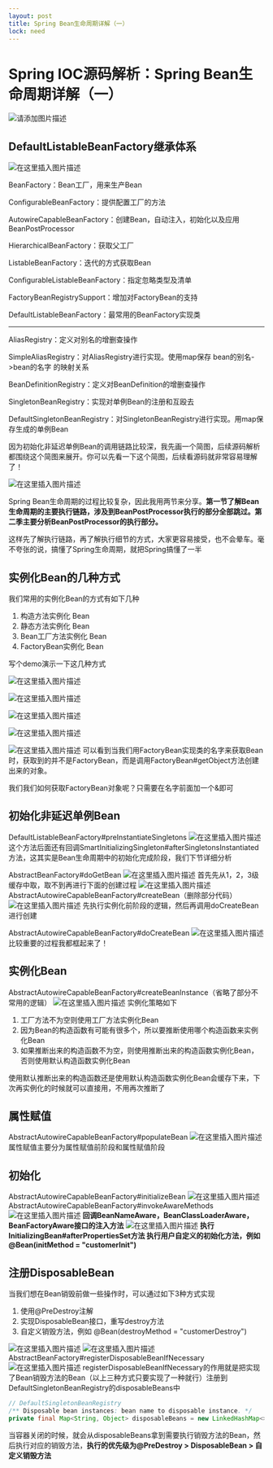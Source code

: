 ```yaml
---
layout: post
title: Spring Bean生命周期详解（一）
lock: need
---
```


# Spring IOC源码解析：Spring Bean生命周期详解（一）
![请添加图片描述](https://img-blog.csdnimg.cn/f65ad42603314eab86cbe622422db039.png?)
## DefaultListableBeanFactory继承体系
![在这里插入图片描述](https://img-blog.csdnimg.cn/0addcb9df04142469dad7523caf2aaca.png?)

BeanFactory：Bean工厂，用来生产Bean

ConfigurableBeanFactory：提供配置工厂的方法

AutowireCapableBeanFactory：创建Bean，自动注入，初始化以及应用BeanPostProcessor

HierarchicalBeanFactory：获取父工厂

ListableBeanFactory：迭代的方式获取Bean

ConfigurableListableBeanFactory：指定忽略类型及清单

FactoryBeanRegistrySupport：增加对FactoryBean的支持

DefaultListableBeanFactory：最常用的BeanFactory实现类

---

AliasRegistry：定义对别名的增删查操作

SimpleAliasRegistry：对AliasRegistry进行实现。使用map保存 bean的别名->bean的名字 的映射关系

BeanDefinitionRegistry：定义对BeanDefinition的增删查操作

SingletonBeanRegistry：实现对单例Bean的注册和互殴去

DefaultSingletonBeanRegistry：对SingletonBeanRegistry进行实现。用map保存生成的单例Bean

因为初始化非延迟单例Bean的调用链路比较深，我先画一个简图，后续源码解析都围绕这个简图来展开。你可以先看一下这个简图，后续看源码就非常容易理解了！

![在这里插入图片描述](https://img-blog.csdnimg.cn/41cb7c1c205d49f9afea9ee57ee5b801.png?)

Spring Bean生命周期的过程比较复杂，因此我用两节来分享。**第一节了解Bean生命周期的主要执行链路，涉及到BeanPostProcessor执行的部分全部跳过。第二季主要分析BeanPostProcessor的执行部分。**

这样先了解执行链路，再了解执行细节的方式，大家更容易接受，也不会晕车。毫不夸张的说，搞懂了Spring生命周期，就把Spring搞懂了一半
## 实例化Bean的几种方式
我们常用的实例化Bean的方式有如下几种

1. 构造方法实例化 Bean
2. 静态方法实例化 Bean
3. Bean工厂方法实例化 Bean
4. FactoryBean实例化 Bean

写个demo演示一下这几种方式

![在这里插入图片描述](https://img-blog.csdnimg.cn/2334de472adc4ce3a85b7ee737cf4bbc.png?)

![在这里插入图片描述](https://img-blog.csdnimg.cn/7dc76f1c654142b4a0460e759041c58d.png)

![在这里插入图片描述](https://img-blog.csdnimg.cn/33852fd8386742debe0d6ea2b3f3cdd2.png?)

![在这里插入图片描述](https://img-blog.csdnimg.cn/6685f946af9f4c3cbcfe392e98953f6e.png?)

![在这里插入图片描述](https://img-blog.csdnimg.cn/8d249fb604c0443884db8dc0cc46078a.png)
可以看到当我们用FactoryBean实现类的名字来获取Bean时，获取到的并不是FactoryBean，而是调用FactoryBean#getObject方法创建出来的对象。

我们我们如何获取FactoryBean对象呢？只需要在名字前面加一个&即可
## 初始化非延迟单例Bean
DefaultListableBeanFactory#preInstantiateSingletons
![在这里插入图片描述](https://img-blog.csdnimg.cn/059cc3e5fb0041bd9a636b8d209968d5.png?)
这个方法后面还有回调SmartInitializingSingleton#afterSingletonsInstantiated方法，这其实是Bean生命周期中的初始化完成阶段，我们下节详细分析

AbstractBeanFactory#doGetBean
![在这里插入图片描述](https://img-blog.csdnimg.cn/4703b7e5a1574575aa2b6d7699ea407b.png?)
首先先从1，2，3级缓存中取，取不到再进行下面的创建过程
![在这里插入图片描述](https://img-blog.csdnimg.cn/3c785046b382437292344313ad8f0b31.png?)
AbstractAutowireCapableBeanFactory#createBean（删除部分代码）
![在这里插入图片描述](https://img-blog.csdnimg.cn/cc99ad80260244ff99b0197a773ca358.png?)
先执行实例化前阶段的逻辑，然后再调用doCreateBean进行创建

AbstractAutowireCapableBeanFactory#doCreateBean
![在这里插入图片描述](https://img-blog.csdnimg.cn/82bbb79da64b469f9e5b1f1cefd96433.png?)
比较重要的过程我都框起来了！
## 实例化Bean
AbstractAutowireCapableBeanFactory#createBeanInstance（省略了部分不常用的逻辑）
![在这里插入图片描述](https://img-blog.csdnimg.cn/5f1d0ba48c544cfbbf249c1ed433f4c4.png?)
实例化策略如下

1. 工厂方法不为空则使用工厂方法实例化Bean
2. 因为Bean的构造函数有可能有很多个，所以要推断使用哪个构造函数来实例化Bean
3. 如果推断出来的构造函数不为空，则使用推断出来的构造函数实例化Bean，否则使用默认构造函数实例化Bean

使用默认推断出来的构造函数还是使用默认构造函数实例化Bean会缓存下来，下次再实例化的时候就可以直接用，不用再次推断了

## 属性赋值
AbstractAutowireCapableBeanFactory#populateBean
![在这里插入图片描述](https://img-blog.csdnimg.cn/bc6a719419d340df9d248e73a75a77de.png?)
属性赋值主要分为属性赋值前阶段和属性赋值阶段
## 初始化
AbstractAutowireCapableBeanFactory#initializeBean
![在这里插入图片描述](https://img-blog.csdnimg.cn/462195e9124c4ba1a9b818049bec4f22.png?)
AbstractAutowireCapableBeanFactory#invokeAwareMethods
![在这里插入图片描述](https://img-blog.csdnimg.cn/ea28b70b4706488da7662c73cbe4bf77.png?)
**回调BeanNameAware，BeanClassLoaderAware，BeanFactoryAware接口的注入方法**
![在这里插入图片描述](https://img-blog.csdnimg.cn/05511f33c0054d80b54e51ba3dcae80d.png?)
**执行InitializingBean#afterPropertiesSet方法
执行用户自定义的初始化方法，例如@Bean(initMethod = "customerInit")**
## 注册DisposableBean
当我们想在Bean销毁前做一些操作时，可以通过如下3种方式实现

1. 使用@PreDestroy注解
2. 实现DisposableBean接口，重写destroy方法
3. 自定义销毁方法，例如 @Bean(destroyMethod = "customerDestroy")

![在这里插入图片描述](https://img-blog.csdnimg.cn/8f31a1251ab945e88db8e0c84509ab63.png?)
![在这里插入图片描述](https://img-blog.csdnimg.cn/0947613231b643d9aea66812c8605883.png?)
AbstractBeanFactory#registerDisposableBeanIfNecessary
![在这里插入图片描述](https://img-blog.csdnimg.cn/f01b4b44302e4e20a4ce9ed63bd2f736.png?)
registerDisposableBeanIfNecessary的作用就是把实现了Bean销毁方法的Bean（以上三种方式只要实现了一种就行）注册到DefaultSingletonBeanRegistry的disposableBeans中

```java
// DefaultSingletonBeanRegistry
/** Disposable bean instances: bean name to disposable instance. */
private final Map<String, Object> disposableBeans = new LinkedHashMap<>();
```
当容器关闭的时候，就会从disposableBeans拿到需要执行销毁方法的Bean，然后执行对应的销毁方法，**执行的优先级为@PreDestroy > DisposableBean > 自定义销毁方法**